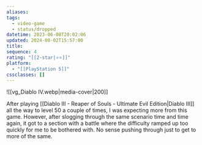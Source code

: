 ```yaml
---
aliases: 
tags:
  - video-game
  - status/dropped
datetime: 2023-06-08T20:02:06
updated: 2024-08-02T15:57:00
title: 
sequence: 4
rating: "[[2-star|⭐️⭐️]]"
platform:
  - "[[PlayStation 5]]"
cssclasses: []
---
```

![[vg_Diablo IV.webp|media-cover|200]]

After playing [[Diablo III - Reaper of Souls - Ultimate Evil Edition|Diablo III]] all the way to level 50 a couple of times, I was expecting more from this game. However, after slogging through the same scenario time and time again, it got to a section with a battle where the difficulty ramped up too quickly for me to be bothered with. No sense pushing through just to get to more of the same.